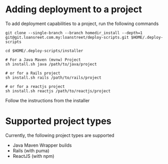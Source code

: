 # Adding deployment to a project

To add deployment capabilities to a project, run the following commands
```
git clone --single-branch --branch homedir_install --depth=1 git@git.loansreet.com.my:loanstreet/deploy-scripts.git $HOME/.deploy-scripts

cd $HOME/.deploy-scripts/installer

# For a Java Maven (mvnw) Project
sh install.sh java /path/to/java/project

# or for a Rails project
sh install.sh rails /path/to/rails/project

# or for a reactjs project
sh install.sh reactjs /path/to/reactjs/project
```
Follow the instructions from the installer

# Supported project types
Currently, the following project types are supported
- Java Maven Wrapper builds
- Rails (with puma)
- ReactJS (with npm)
